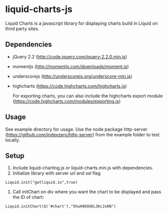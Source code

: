 # liquid-charts-js
Liquid Charts is a javascript library for displaying charts build in Liquid on third party sites.

## Dependencies
* jQuery 2.2 (http://code.jquery.com/jquery-2.2.0.min.js)
* momentjs (http://momentjs.com/downloads/moment.js)
* underscorejs (http://underscorejs.org/underscore-min.js)
* highcharts (https://code.highcharts.com/highcharts.js)

  For exporting charts, you can also include the highcharts export module (https://code.highcharts.com/modules/exporting.js)

## Usage
  See example directory for usage. Use the node package http-server (https://github.com/indexzero/http-server) from the example folder to test locally.

## Setup
1. Include liquid-charting.js or liquid-charts.min.js with dependencies.
1. Initialize library with server url and ssl flag

  ``Liquid.init("getliquid.io",true)``

1. Call initChart on div where you want the chart to be displayed and pass the ID of chart:

  ``Liquid.initChart($('#chart'),"5huH969SKL3KcJsKN")``


  
